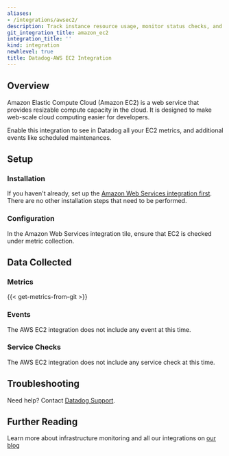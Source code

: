 ```yaml
---
aliases:
- /integrations/awsec2/
description: Track instance resource usage, monitor status checks, and more.
git_integration_title: amazon_ec2
integration_title: ''
kind: integration
newhlevel: true
title: Datadog-AWS EC2 Integration
---
```


## Overview

Amazon Elastic Compute Cloud (Amazon EC2) is a web service that provides resizable compute capacity in the cloud. It is designed to make web-scale cloud computing easier for developers.

Enable this integration to see in Datadog all your EC2 metrics, and additional events like scheduled maintenances.

## Setup
### Installation

If you haven't already, set up the [Amazon Web Services integration first](https://docs.datadoghq.com/integrations/aws/). There are no other installation steps that need to be performed.

### Configuration

In the Amazon Web Services integration tile, ensure that EC2 is checked under metric collection.

## Data Collected
### Metrics
{{< get-metrics-from-git >}}

### Events
The AWS EC2 integration does not include any event at this time.

### Service Checks
The AWS EC2 integration does not include any service check at this time.

## Troubleshooting
Need help? Contact [Datadog Support](http://docs.datadoghq.com/help/).

## Further Reading
Learn more about infrastructure monitoring and all our integrations on [our blog](https://www.datadoghq.com/blog/)